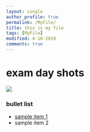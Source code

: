 ```yaml
---
layout: single
author_profile: true
permalink: /MyFile/
title: this is my file
tags: [MyFile]
modified: 4-10-2019
comments: true
---
```

<h1>exam day shots</h1>
<img src = "image.png"></img>

### bullet list
* <a href = "https://fccourse.liara.run/">sample item 1</a>
* sample item 2